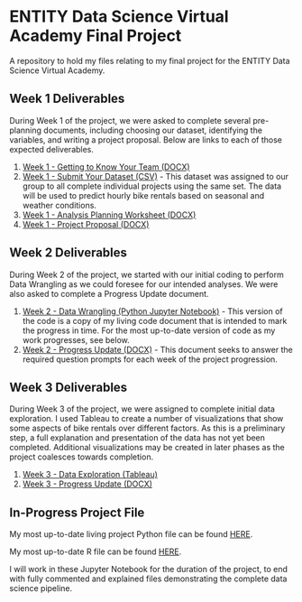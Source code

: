 # ENTITY Data Science Virtual Academy Final Project
 A repository to hold my files relating to my final project for the ENTITY Data Science Virtual Academy.

## Week 1 Deliverables
During Week 1 of the project, we were asked to complete several pre-planning documents, including choosing our dataset, identifying the variables, and writing a project proposal. Below are links to each of those expected deliverables.

1. [Week 1 - Getting to Know Your Team (DOCX)](https://github.com/aglisson6/ENTITY-Data-Science-Virtual-Academy-Final-Project/blob/main/Week%201%20-%20Get%20to%20Know%20Your%20Team.docx)
2. [Week 1 - Submit Your Dataset (CSV)](https://github.com/aglisson6/ENTITY-Data-Science-Virtual-Academy-Final-Project/blob/main/hour.csv) - This dataset was assigned to our group to all complete individual projects using the same set. The data will be used to predict hourly bike rentals based on seasonal and weather conditions.
3. [Week 1 - Analysis Planning Worksheet (DOCX)](https://github.com/aglisson6/ENTITY-Data-Science-Virtual-Academy-Final-Project/blob/main/Week%201%20-%20Analysis%20Planning%20Worksheet.docx)
4. [Week 1 - Project Proposal (DOCX)](https://github.com/aglisson6/ENTITY-Data-Science-Virtual-Academy-Final-Project/blob/main/Week%201%20-%20Project%20Proposal.docx)

## Week 2 Deliverables
During Week 2 of the project, we started with our initial coding to perform Data Wrangling as we could foresee for our intended analyses. We were also asked to complete a Progress Update document.

1. [Week 2 - Data Wrangling (Python Jupyter Notebook)](https://github.com/aglisson6/ENTITY-Data-Science-Virtual-Academy-Final-Project/blob/main/Week%202%20-%20Data%20Wrangling.ipynb) - This version of the code is a copy of my living code document that is intended to mark the progress in time. For the most up-to-date version of code as my work progresses, see below.
2. [Week 2 - Progress Update (DOCX)](https://github.com/aglisson6/ENTITY-Data-Science-Virtual-Academy-Final-Project/blob/main/Week%202%20-%20Project%20Progress%20Update.docx) - This document seeks to answer the required question prompts for each week of the project progression.

## Week 3 Deliverables
During Week 3 of the project, we were assigned to complete initial data exploration. I used Tableau to create a number of visualizations that show some aspects of bike rentals over different factors. As this is a preliminary step, a full explanation and presentation of the data has not yet been completed. Additional visualizations may be created in later phases as the project coalesces towards completion.
1. [Week 3 - Data Exploration (Tableau)](https://public.tableau.com/app/profile/abi.glisson/viz/BikeRentalsFinalProject/Sheet1)
2. [Week 3 - Progress Update (DOCX)](https://github.com/aglisson6/ENTITY-Data-Science-Virtual-Academy-Final-Project/blob/main/Week%203%20-%20Project%20Progress%20Update.docx)

## In-Progress Project File
My most up-to-date living project Python file can be found [HERE](https://github.com/aglisson6/ENTITY-Data-Science-Virtual-Academy-Final-Project/blob/main/Abi_Glisson%20-%20Final%20Project%20-%20Python.ipynb). 

My most up-to-date R file can be found [HERE](https://github.com/aglisson6/ENTITY-Data-Science-Virtual-Academy-Final-Project/blob/main/Abi_Glisson%20-%20Final%20Project%20-%20R.ipynb).

I will work in these Jupyter Notebook for the duration of the project, to end with fully commented and explained files demonstrating the complete data science pipeline.
